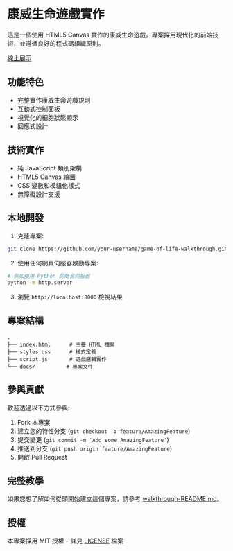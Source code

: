 # 康威生命遊戲實作

這是一個使用 HTML5 Canvas 實作的康威生命遊戲。專案採用現代化的前端技術，並遵循良好的程式碼組織原則。

[線上展示](https://your-username.github.io/game-of-life-walkthrough)

## 功能特色

- 完整實作康威生命遊戲規則
- 互動式控制面板
- 視覺化的細胞狀態顯示
- 回應式設計

## 技術實作

- 純 JavaScript 類別架構
- HTML5 Canvas 繪圖
- CSS 變數和模組化樣式
- 無障礙設計支援

## 本地開發

1. 克隆專案:

```bash
git clone https://github.com/your-username/game-of-life-walkthrough.git
```

2. 使用任何網頁伺服器啟動專案:

```bash
# 例如使用 Python 的簡易伺服器
python -m http.server
```

3. 瀏覽 `http://localhost:8000` 檢視結果

## 專案結構

```
.
├── index.html      # 主要 HTML 檔案
├── styles.css      # 樣式定義
├── script.js       # 遊戲邏輯實作
└── docs/          # 專案文件
```

## 參與貢獻

歡迎透過以下方式參與:

1. Fork 本專案
2. 建立您的特性分支 (`git checkout -b feature/AmazingFeature`)
3. 提交變更 (`git commit -m 'Add some AmazingFeature'`)
4. 推送到分支 (`git push origin feature/AmazingFeature`)
5. 開啟 Pull Request

## 完整教學

如果您想了解如何從頭開始建立這個專案，請參考 [walkthrough-README.md](walkthrough-README.md)。

## 授權

本專案採用 MIT 授權 - 詳見 [LICENSE](LICENSE) 檔案
